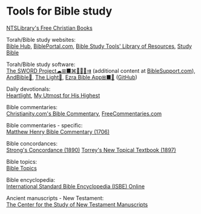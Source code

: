 
# Tools for Bible study

[NTSLibrary's Free Christian Books](https://www.ntslibrary.com/Free_Christian_Books.htm)

Torah/Bible study websites:  
[Bible Hub](https://biblehub.com/),
[BiblePortal.com](https://bibleportal.com/),
[Bible Study Tools' Library of Resources](https://www.biblestudytools.com/library/),
[Study Bible](https://studybible.info/)

Torah/Bible study software:  
[The SWORD Project☁⊞■⌘🐧🍎🤖⇉](https://crosswire.org/sword/index.jsp) (additional content at [BibleSupport.com](http://www.biblesupport.com/)),
[AndBible🤖](https://f-droid.org/packages/net.bible.android.activity/),
[The Light🤖](https://f-droid.org/packages/org.hlwd.bible/),
[Ezra Bible App⊞■🐧](https://ezrabibleapp.net/) ([GitHub](https://github.com/ezra-bible-app/ezra-bible-app))

Daily devotionals:  
[Heartlight](https://www.heartlight.org/),
[My Utmost for His Highest](https://utmost.org/)

Bible commentaries:  
[Christianity.com's Bible Commentary](https://www.christianity.com/bible/commentary/),
[FreeCommentaries.com](https://freecommentaries.com/)

Bible commentaries - specific:  
[Matthew Henry Bible Commentary (1706)](https://www.christianity.com/bible/commentary/matthew-henry-complete/)

Bible concordances:  
[Strong's Concordance (1890)](https://strongsconcordance.org/)
[Torrey's New Topical Textbook (1897)](https://www.biblestudytools.com/concordances/torreys-topical-textbook/)

Bible topics:  
[Bible Topics](https://www.bible-topics.com/)

Bible encyclopedia:  
[International Standard Bible Encyclopedia (ISBE) Online](https://www.internationalstandardbible.com/)

Ancient manuscripts - New Testament:  
[The Center for the Study of New Testament Manuscripts](https://www.csntm.org/)
